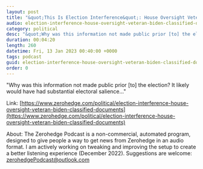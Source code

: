 ```yaml
---
layout: post
title: "&quot;This Is Election Interference&quot;: House Oversight Veteran On Biden Classified Documents"
audio: election-interference-house-oversight-veteran-biden-classified-documents-0
category: political
desc: "&quot;Why was this information not made public prior [to] the election? It likely would have had substantial electoral salience...&quot;"
duration: 00:04:20
length: 260
datetime: Fri, 13 Jan 2023 00:40:00 +0000
tags: podcast
guid: election-interference-house-oversight-veteran-biden-classified-documents-0
order: 0
---
```

&quot;Why was this information not made public prior [to] the election? It likely would have had substantial electoral salience...&quot;

Link: [https://www.zerohedge.com/political/election-interference-house-oversight-veteran-biden-classified-documents](https://www.zerohedge.com/political/election-interference-house-oversight-veteran-biden-classified-documents)

About: The Zerohedge Podcast is a non-commercial, automated program, designed to give people a way to get news from Zerohedge in an audio format.  I am actively working on tweaking and improving the setup to create a better listening experience (December 2022).  Suggestions are welcome: [zerohedgePodcast@outlook.com](mailto:zerohedgePodcast@outlook.com)